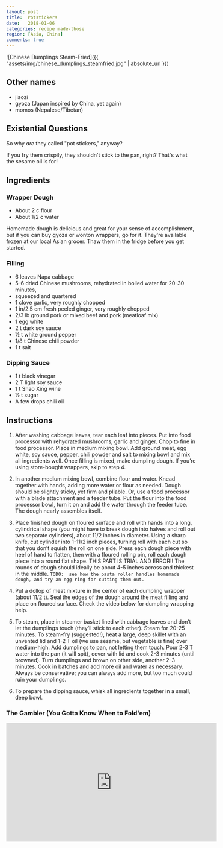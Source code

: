 ```yaml
---
layout: post
title:  Potstickers
date:   2018-01-06
categories: recipe made-those 
region: [Asia, China]
comments: true
---
```

![Chinese Dumplings Steam-Fried]({{ "assets/img/chinese_dumplings_steamfried.jpg" | absolute_url }})

## Other names
- jiaozi 
- gyoza (Japan inspired by China, yet again)
- momos (Nepalese/Tibetan)

## Existential Questions

So why *are* they called "pot stickers," anyway?

If you fry them crispily, they shouldn't stick to the pan, right?  That's what the sesame oil is for!



## Ingredients ## 
### Wrapper Dough ###
+ About 2 c flour
+ About 1/2 c water

Homemade dough is delicious and great for your sense of accomplishment, but if you can buy gyoza or wonton wrappers, go for it.  They're available frozen at our local Asian grocer.  Thaw them in the fridge before you get started.

### Filling ###

+ 6 leaves Napa cabbage
+ 5-6 dried Chinese mushrooms, rehydrated in boiled water for 20-30 minutes, 
+ squeezed and quartered
+ 1 clove garlic, very roughly chopped
+ 1 in/2.5 cm fresh peeled ginger, very roughly chopped
+ 2/3 lb ground pork or mixed beef and pork (meatloaf mix)
+ 1 egg white
+ 2 t dark soy sauce
+ ½ t white ground pepper
+ 1/8 t Chinese chili powder
+ 1 t salt

### Dipping Sauce ###
+ 1 t black vinegar
+ 2 T light soy sauce
+ 1 t Shao Xing wine
+ ½ t sugar
+ A few drops chili oil

## Instructions

1.  After washing cabbage leaves, tear each leaf into pieces. Put into food processor with rehydrated mushrooms, garlic and ginger. Chop to fine in food processor. Place in medium mixing bowl. Add ground meat, egg white, soy sauce, pepper, chili powder and salt to mixing bowl and mix all ingredients well. Once filling is mixed, make dumpling dough. If you’re using store-bought wrappers, skip to step 4.

2.  In another medium mixing bowl, combine flour and water. Knead together with hands, adding more water or flour as needed. Dough should be slightly sticky, yet firm and pliable. Or, use a food processor with a blade attachment and a feeder tube. Put the flour into the food processor bowl, turn it on and add the water through the feeder tube. The dough nearly assembles itself.

3.  Place finished dough on floured surface and roll with hands into a long, cylindrical shape (you might have to break dough into halves and roll out two separate cylinders), about 11/2 inches in diameter. Using a sharp knife, cut cylinder into 1-11/2 inch pieces, turning roll with each cut so that you don’t squish the roll on one side. Press each dough piece with heel of hand to flatten, then with a floured rolling pin, roll each dough piece into a round flat shape. THIS PART IS TRIAL AND ERROR!! The rounds of dough should ideally be about 4-5 inches across and thickest in the middle.  `TODO:  see how the pasta roller handles homemade dough, and try an egg ring for cutting them out.`

4.  Put a dollop of meat mixture in the center of each dumpling wrapper (about 11/2 t). Seal the edges of the dough around the meat filling and place on floured surface. Check the video below for dumpling wrapping help.

5.  To steam, place in steamer basket lined with cabbage leaves and don’t let the dumplings touch (they’ll stick to each other). Steam for 20-25 minutes. To steam-fry (suggested!), heat a large, deep skillet with an unvented lid and 1-2 T oil (we use sesame, but vegetable is fine) over medium-high. Add dumplings to pan, not letting them touch. Pour 2-3 T water into the pan (it will spit), cover with lid and cook 2-3 minutes (until browned). Turn dumplings and brown on other side, another 2-3 minutes. Cook in batches and add more oil and water as necessary. Always be conservative; you can always add more, but too much could ruin your dumplings.

6.  To prepare the dipping sauce, whisk all ingredients together in a small, deep bowl.

### The Gambler (You Gotta Know When to Fold'em)

<iframe width="560" height="315" src="https://www.youtube.com/embed/84-QPpmIleA" frameborder="0" allow="autoplay; encrypted-media" allowfullscreen></iframe>

